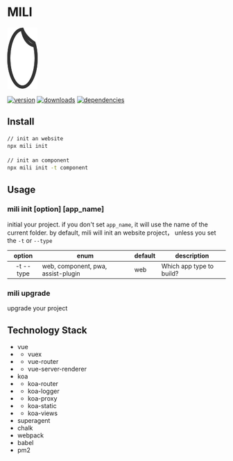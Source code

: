 # MILI

![logo](https://github.com/Val-istar-Guo/mili/blob/master/image/mili.png?raw=true)

[![version](https://img.shields.io/npm/v/mili.svg?style=flat-square)](https://www.npmjs.com/package/mili)
[![downloads](https://img.shields.io/npm/dm/mili.svg?style=flat-square)](https://www.npmjs.com/package/mili)
[![dependencies](https://img.shields.io/david/Val-istar-Guo/mili.svg)](https://www.npmjs.com/package/mili)


## Install

```bash
// init an website
npx mili init

// init an component
npx mili init -t component
```

## Usage

### mili init [option] [app_name]

initial your project.
if you don't set `app_name`, it will use the name of the current folder.
by default, mili will init an website project， unless you set the `-t` or `--type`


|   option   |                enum                | default | description |
|:----------:|------------------------------------|---------|-------------|
| -t --type  | web, component, pwa, assist-plugin | web     | Which app type to build?


### mili upgrade

upgrade your project

## Technology Stack

- vue
-  - vuex
-  - vue-router
-  - vue-server-renderer
- koa
-  - koa-router
-  - koa-logger
-  - koa-proxy
-  - koa-static
-  - koa-views
- superagent
- chalk
- webpack
- babel
- pm2
